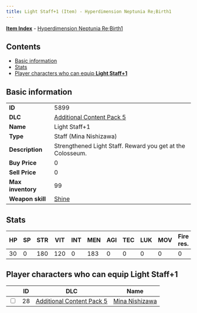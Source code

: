```yaml
---
title: Light Staff+1 (Item) - Hyperdimension Neptunia Re;Birth1
---
```


[**Item Index**](/neptunia/rb1/item/index.html) - [Hyperdimension Neptunia Re;Birth1](/neptunia/rb1)

## Contents

- [Basic information](#basic-information)
- [Stats](#stats)
- [Player characters who can equip **Light Staff+1**](#player-characters-who-can-equip-light-staff-1)

## Basic information

|   |   |
| -- | -- |
| **ID** | 5899 |
| **DLC** | [Additional Content Pack 5](/neptunia/rb1/dlc/14-pack5.html) |
| **Name** | Light Staff+1 |
| **Type** | Staff (Mina Nishizawa) |
| **Description** | Strengthened Light Staff. Reward you get at the Colosseum. |
| **Buy Price** | 0 |
| **Sell Price** | 0 |
| **Max inventory** | 99 |
| **Weapon skill** | [Shine](/neptunia/rb1/skill/14-3501-shine.html) |


## Stats

| HP | SP | STR | VIT | INT | MEN | AGI | TEC | LUK | MOV | Fire res. | Ice res. | Wind res. | Lightning res. |
| -- | -- | --- | --- | --- | --- | --- | --- | --- | --- | --------- | -------- | --------- | -------------- |
| 30 | 0 | 180 | 120 | 0 | 183 | 0 | 0 | 0 | 0 | 0 | 0 | 0 | 0 |


## Player characters who can equip **Light Staff+1**

|    | ID | DLC | Name |
| -- | -- | --- | ---- |
| <input type="checkbox" id="rb1-player-14-28" class="trackbox" /> | 28 | [Additional Content Pack 5](/neptunia/rb1/dlc/14-pack5.html) | [Mina Nishizawa](/neptunia/rb1/player/14-28-mina-nishizawa.html) |
